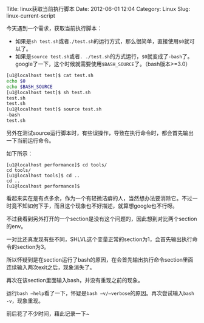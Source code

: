 Title: linux获取当前执行脚本
Date: 2012-06-01 12:04
Category: Linux
Slug: linux-current-script

今天遇到一个需求，获取当前执行脚本：
- 如果是`sh test.sh`或者`./test.sh`的运行方式，那么很简单，直接使用`$0`就可以了。  
- 如果是`source test.sh`或者`. ./test.sh`的方式运行，`$0`就变成了`-bash`了。  
google了一下，这个时候就需要使用`$BASH_SOURCE`了。（bash版本>=3.0）

```bash
[u1@localhost test]$ cat test.sh
echo $0
echo $BASH_SOURCE
[u1@localhost test]$ sh test.sh
test.sh
test.sh
[u1@localhost test]$ source test.sh
-bash
test.sh
```

另外在测试source运行脚本时，有些误操作，导致在执行命令时，都会首先输出一下当前运行命令。


如下所示：

```
[u1@localhost performance]$ cd tools/
cd tools/
[u1@localhost tools]$ cd ..
cd ..
[u1@localhost performance]$
```

看起来实在是有点多余，作为一个有轻微洁癖的人，当然想办法要消除它。不过一时竟不知如何下手，而且这个现象也不好描述，就算想google也不行呀。

不过我看到另外打开的一个section是没有这个问题的，因此想到对比两个section的env。

一对比还真发现有些不同，SHLVL这个变量正常的section为1，会首先输出执行命令的section为3。

所以怀疑到是在section运行了bash的原因，在会首先输出执行命令section里面连续输入两次exit之后，现象消失了。

再次在该section里面输入bash，并没有重现之前的现象。

运行`bash –help`看了一下，怀疑是`bash –v/—verbose`的原因。再次尝试输入`bash -v`，现象重现。 

前后花了不少时间，藉此记录一下~ 
